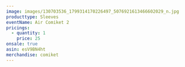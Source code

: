 ```yaml
---
image: images/130703536_1799314170226497_5076921613466602029_n.jpg
producttype: Sleeves
eventName: Air Comiket 2
pricings:
  - quantity: 1
    price: 25
onsale: true
asin: esV9BN4ht
merchandise: comiket
---
```

